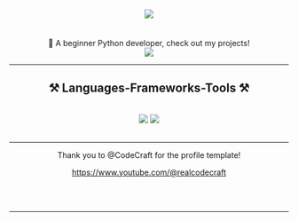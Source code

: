 <h1 align="center">
    <img src="https://readme-typing-svg.herokuapp.com/?font=Righteous&size=35&center=true&vCenter=true&width=500&height=70&duration=4000&color=FF5733&lines=Hi+There!+👋;+I'm+Tewxx!" />
</h1>

<br/>

<div align="center">
    🔭 A beginner Python developer, check out my projects!
</div>

<div align="center"> 
    <a href="mailto:pedro.sales.ytfutzloop@gmail.com">
        <img src="https://img.shields.io/badge/Gmail-333333?style=for-the-badge&logo=gmail&logoColor=red" />
    </a>
</div>

<hr/>
<h2 align="center">⚒️ Languages-Frameworks-Tools ⚒️</h2>
<br/>
<div align="center">
    <img src="https://skillicons.dev/icons?i=vscode,github" />
    <img src="https://skillicons.dev/icons?i=python,javascript" /><br>
</div>

<br/>
<hr/>

<div align="center">
 
 Thank you to @CodeCraft for the profile template!
 
 https://www.youtube.com/@realcodecraft
 
 </div>
<br/><br/>

<hr/>

<br/>

<br/>

